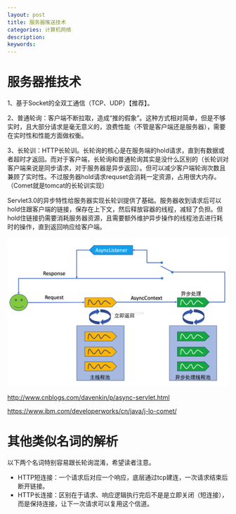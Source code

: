 ```yaml
---
layout: post
title: 服务器推送技术
categories: 计算机网络
description: 
keywords: 
---
```


# 服务器推技术

1、基于Socket的全双工通信（TCP、UDP）【推荐】。

2、普通轮询：客户端不断拉取，造成“推的假象”。这种方式相对简单，但是不够实时，且大部分请求是毫无意义的，浪费性能（不管是客户端还是服务器），需要在实时性和性能方面做权衡。
 
3、长轮训：HTTP长轮训。长轮询的核心是在服务端的hold请求，直到有数据或者超时才返回。而对于客户端，长轮询和普通轮询其实是没什么区别的（长轮训对客户端来说是同步请求，对于服务器是异步返回）。但可以减少客户端轮询次数且兼顾了实时性。不过服务器hold请求requset会消耗一定资源，占用很大内存。（Comet就是tomcat的长轮训实现）
 
Servlet3.0的异步特性给服务器实现长轮训提供了基础。服务器收到请求后可以hold住跟客户端的链接，保存在上下文，然后释放容器的线程，减轻了负担。但hold住链接扔需要消耗服务器资源，且需要额外维护异步操作的线程池去进行耗时的操作，直到返回响应给客户端。

![](/images/posts/2017-11-05-server-push.md/1.png)

<http://www.cnblogs.com/davenkin/p/async-servlet.html>

<https://www.ibm.com/developerworks/cn/java/j-lo-comet/>



# 其他类似名词的解析

以下两个名词特别容易跟长轮询混淆，希望读者注意。
- HTTP短连接：一个请求后对应一个响应，底层通过tcp建连，一次请求结束后断开链接。
- HTTP长连接：区别在于请求、响应逻辑执行完后不是是立即关闭（短连接），而是保持连接，让下一次请求可以复用这个信道。






